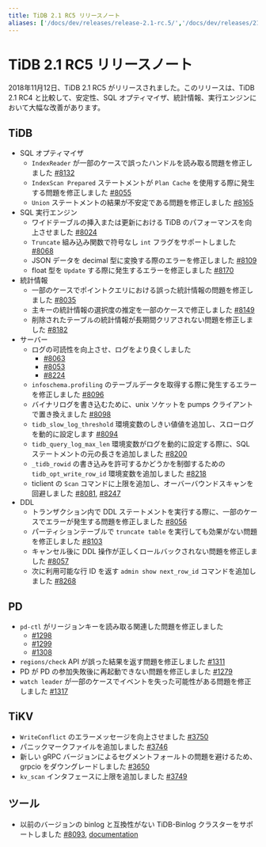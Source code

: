```yaml
---
title: TiDB 2.1 RC5 リリースノート
aliases: ['/docs/dev/releases/release-2.1-rc.5/','/docs/dev/releases/21rc5/']
---
```


<!-- markdownlint-disable MD032 -->

# TiDB 2.1 RC5 リリースノート

2018年11月12日、TiDB 2.1 RC5 がリリースされました。このリリースは、TiDB 2.1 RC4 と比較して、安定性、SQL オプティマイザ、統計情報、実行エンジンにおいて大幅な改善があります。

## TiDB

+ SQL オプティマイザ
    - `IndexReader` が一部のケースで誤ったハンドルを読み取る問題を修正しました [#8132](https://github.com/pingcap/tidb/pull/8132)
    - `IndexScan Prepared` ステートメントが `Plan Cache` を使用する際に発生する問題を修正しました [#8055](https://github.com/pingcap/tidb/pull/8055)
    - `Union` ステートメントの結果が不安定である問題を修正しました [#8165](https://github.com/pingcap/tidb/pull/8165)
+ SQL 実行エンジン
    - ワイドテーブルの挿入または更新における TiDB のパフォーマンスを向上させました [#8024](https://github.com/pingcap/tidb/pull/8024)
    - `Truncate` 組み込み関数で符号なし `int` フラグをサポートしました [#8068](https://github.com/pingcap/tidb/pull/8068)
    - JSON データを decimal 型に変換する際のエラーを修正しました [#8109](https://github.com/pingcap/tidb/pull/8109)
    - float 型を `Update` する際に発生するエラーを修正しました [#8170](https://github.com/pingcap/tidb/pull/8170)
+ 統計情報
    - 一部のケースでポイントクエリにおける誤った統計情報の問題を修正しました [#8035](https://github.com/pingcap/tidb/pull/8035)
    - 主キーの統計情報の選択度の推定を一部のケースで修正しました [#8149](https://github.com/pingcap/tidb/pull/8149)
    - 削除されたテーブルの統計情報が長期間クリアされない問題を修正しました [#8182](https://github.com/pingcap/tidb/pull/8182)
+ サーバー
    + ログの可読性を向上させ、ログをより良くしました
        - [#8063](https://github.com/pingcap/tidb/pull/8063)
        - [#8053](https://github.com/pingcap/tidb/pull/8053)
        - [#8224](https://github.com/pingcap/tidb/pull/8224)
    - `infoschema.profiling` のテーブルデータを取得する際に発生するエラーを修正しました [#8096](https://github.com/pingcap/tidb/pull/8096)
    - バイナリログを書き込むために、unix ソケットを pumps クライアントで置き換えました [#8098](https://github.com/pingcap/tidb/pull/8098)
    - `tidb_slow_log_threshold` 環境変数のしきい値値を追加し、スローログを動的に設定します [#8094](https://github.com/pingcap/tidb/pull/8094)
    - `tidb_query_log_max_len` 環境変数がログを動的に設定する際に、SQL ステートメントの元の長さを追加しました [#8200](https://github.com/pingcap/tidb/pull/8200)
    - `_tidb_rowid` の書き込みを許可するかどうかを制御するための `tidb_opt_write_row_id` 環境変数を追加しました [#8218](https://github.com/pingcap/tidb/pull/8218)
    - ticlient の `Scan` コマンドに上限を追加し、オーバーバウンドスキャンを回避しました [#8081](https://github.com/pingcap/tidb/pull/8081), [#8247](https://github.com/pingcap/tidb/pull/8247)
+ DDL
    - トランザクション内で DDL ステートメントを実行する際に、一部のケースでエラーが発生する問題を修正しました [#8056](https://github.com/pingcap/tidb/pull/8056)
    - パーティションテーブルで `truncate table` を実行しても効果がない問題を修正しました [#8103](https://github.com/pingcap/tidb/pull/8103)
    - キャンセル後に DDL 操作が正しくロールバックされない問題を修正しました [#8057](https://github.com/pingcap/tidb/pull/8057)
    - 次に利用可能な行 ID を返す `admin show next_row_id` コマンドを追加しました [#8268](https://github.com/pingcap/tidb/pull/8268)

## PD

+ `pd-ctl` がリージョンキーを読み取る関連した問題を修正しました
    - [#1298](https://github.com/pingcap/pd/pull/1298)
    - [#1299](https://github.com/pingcap/pd/pull/1299)
    - [#1308](https://github.com/pingcap/pd/pull/1308)
+ `regions/check` API が誤った結果を返す問題を修正しました [#1311](https://github.com/pingcap/pd/pull/1311)
+ PD が PD の参加失敗後に再起動できない問題を修正しました [#1279](https://github.com/pingcap/pd/pull/1279)
+ `watch leader` が一部のケースでイベントを失った可能性がある問題を修正しました [#1317](https://github.com/pingcap/pd/pull/1317)

## TiKV

+ `WriteConflict` のエラーメッセージを向上させました [#3750](https://github.com/tikv/tikv/pull/3750)
+ パニックマークファイルを追加しました [#3746](https://github.com/tikv/tikv/pull/3746)
+ 新しい gRPC バージョンによるセグメントフォールトの問題を避けるため、grpcio をダウングレードしました [#3650](https://github.com/tikv/tikv/pull/3650)
+ `kv_scan` インタフェースに上限を追加しました [#3749](https://github.com/tikv/tikv/pull/3749)

## ツール

- 以前のバージョンの binlog と互換性がない TiDB-Binlog クラスターをサポートしました [#8093](https://github.com/pingcap/tidb/pull/8093), [documentation](/tidb-binlog/tidb-binlog-overview.md)